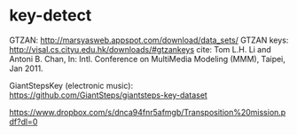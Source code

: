 # key-detect


GTZAN: http://marsyasweb.appspot.com/download/data_sets/
GTZAN keys: http://visal.cs.cityu.edu.hk/downloads/#gtzankeys
      cite: Tom L.H. Li and Antoni B. Chan,
In: Intl. Conference on MultiMedia Modeling (MMM), Taipei, Jan 2011.

GiantStepsKey (electronic music): https://github.com/GiantSteps/giantsteps-key-dataset

https://www.dropbox.com/s/dnca94fnr5afmgb/Transposition%20mission.pdf?dl=0
